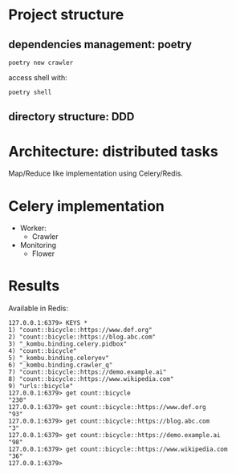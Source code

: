 
# Project structure

## dependencies management: poetry

    poetry new crawler

access shell with:

    poetry shell

## directory structure: DDD


# Architecture: distributed tasks

Map/Reduce like implementation using Celery/Redis.


# Celery implementation 

 * Worker:
   * Crawler
 * Monitoring
   * Flower

# Results

Available in Redis:

```
127.0.0.1:6379> KEYS *
1) "count::bicycle::https://www.def.org"
2) "count::bicycle::https://blog.abc.com"
3) "_kombu.binding.celery.pidbox"
4) "count::bicycle"
5) "_kombu.binding.celeryev"
6) "_kombu.binding.crawler_q"
7) "count::bicycle::https://demo.example.ai"
8) "count::bicycle::https://www.wikipedia.com"
9) "urls::bicycle"
127.0.0.1:6379> get count::bicycle
"230"
127.0.0.1:6379> get count::bicycle::https://www.def.org
"93"
127.0.0.1:6379> get count::bicycle::https://blog.abc.com
"3"
127.0.0.1:6379> get count::bicycle::https://demo.example.ai
"98"
127.0.0.1:6379> get count::bicycle::https://www.wikipedia.com
"36"
127.0.0.1:6379> 

```